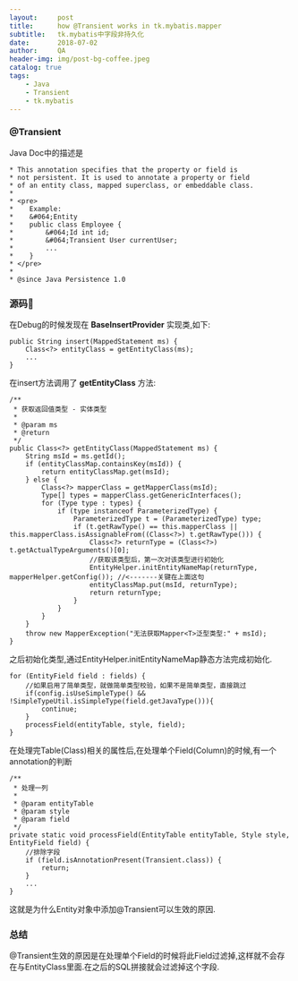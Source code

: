 ```yaml
---
layout:     post
title:      how @Transient works in tk.mybatis.mapper
subtitle:   tk.mybatis中字段非持久化
date:       2018-07-02
author:     QA
header-img: img/post-bg-coffee.jpeg
catalog: true
tags:
    - Java
    - Transient
    - tk.mybatis
---
```


### @Transient
Java Doc中的描述是

    * This annotation specifies that the property or field is 
    * not persistent. It is used to annotate a property or field 
    * of an entity class, mapped superclass, or embeddable class. 
    *
    * <pre>
    *    Example:
    *    &#064;Entity
    *    public class Employee {
    *        &#064;Id int id;
    *        &#064;Transient User currentUser;
    *        ...
    *    }
    * </pre>
    *
    * @since Java Persistence 1.0

### 源码
在Debug的时候发现在 **BaseInsertProvider** 实现类,如下:

    public String insert(MappedStatement ms) {
        Class<?> entityClass = getEntityClass(ms);
        ...
    }

在insert方法调用了 **getEntityClass** 方法:

    /**
     * 获取返回值类型 - 实体类型
     *
     * @param ms
     * @return
     */
    public Class<?> getEntityClass(MappedStatement ms) {
        String msId = ms.getId();
        if (entityClassMap.containsKey(msId)) {
            return entityClassMap.get(msId);
        } else {
            Class<?> mapperClass = getMapperClass(msId);
            Type[] types = mapperClass.getGenericInterfaces();
            for (Type type : types) {
                if (type instanceof ParameterizedType) {
                    ParameterizedType t = (ParameterizedType) type;
                    if (t.getRawType() == this.mapperClass || this.mapperClass.isAssignableFrom((Class<?>) t.getRawType())) {
                        Class<?> returnType = (Class<?>) t.getActualTypeArguments()[0];
                        //获取该类型后，第一次对该类型进行初始化
                        EntityHelper.initEntityNameMap(returnType, mapperHelper.getConfig()); //<-------关键在上面这句
                        entityClassMap.put(msId, returnType);
                        return returnType;
                    }
                }
            }
        }
        throw new MapperException("无法获取Mapper<T>泛型类型:" + msId);
    }

之后初始化类型,通过EntityHelper.initEntityNameMap静态方法完成初始化.

    for (EntityField field : fields) {
        //如果启用了简单类型，就做简单类型校验，如果不是简单类型，直接跳过
        if(config.isUseSimpleType() && !SimpleTypeUtil.isSimpleType(field.getJavaType())){
            continue;
        }
        processField(entityTable, style, field);
    }

在处理完Table(Class)相关的属性后,在处理单个Field(Column)的时候,有一个annotation的判断

    /**
     * 处理一列
     *
     * @param entityTable
     * @param style
     * @param field
     */
    private static void processField(EntityTable entityTable, Style style, EntityField field) {
        //排除字段
        if (field.isAnnotationPresent(Transient.class)) {
            return;
        }
        ...
    }

这就是为什么Entity对象中添加@Transient可以生效的原因.

### 总结
@Transient生效的原因是在处理单个Field的时候将此Field过滤掉,这样就不会存在与EntityClass里面.在之后的SQL拼接就会过滤掉这个字段.